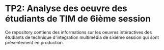 # TP2: Analyse des oeuvre des étudiants de TIM de 6ième session

Ce repository contiens des informations sur les oeuvres intéractives des étudiants de technique d'intégration multimédia de sixième session qui sont présentement en production.
